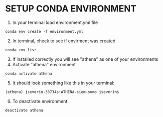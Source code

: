 # SETUP CONDA ENVIRONMENT
1. In your terminal load  environment.yml file
```linux
conda env create -f environment.yml
```
2. In terminal, check to see if envirment was created
```linux
conda env list
```
3. If installed correctly you will see "athena" as one of your environments
4. Activate "athena" environment
```linux
conda activate athena
```
5. It should look something like this in your terminal: 
```linux
(athena) jseverin-33734s:ATHENA-siem-sumo jseverin$
```
6. To deactivate environment:
```linux
deactivate athena
```
